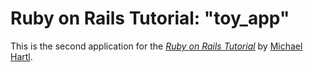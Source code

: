# Ruby on Rails Tutorial: "toy_app"

This is the second application for the
[*Ruby on Rails Tutorial*](http://www.railstutorial.org/)
by [Michael Hartl](http://www.michaelhartl.com/).

